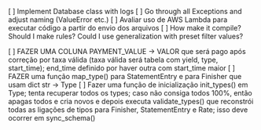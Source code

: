 [ ] Implement Database class with logs
[ ] Go through all Exceptions and adjust naming (ValueError etc.)
[ ] Avaliar uso de AWS Lambda para executar código a partir do envio dos arquivos
[ ] How make it compile? Should I make rules? Could I use generalization with preset filter values?

[ ] FAZER UMA COLUNA PAYMENT_VALUE -> VALOR que será pago após correção por taxa válida (taxa válida será tabela com yield, type, start_time); end_time definido por haver outra com start_time maior
[ ] FAZER uma função map_type() para StatementEntry e para Finisher que usam dict str -> Type
[ ] Fazer uma função de inicialização init_types() em Type; tenta recuperar todos os types; caso não consiga todos 100%, então apagas todos e cria novos e depois executa validate_types() que reconstrói todas as ligações de tipos para Finisher, StatementEntry e Rate; isso deve ocorrer em sync_schema()